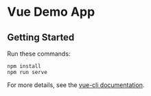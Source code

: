 # Vue Demo App

## Getting Started

Run these commands:
```
npm install
npm run serve
```

For more details, see the [vue-cli documentation](https://github.com/vuejs/vue-cli/blob/dev/docs/README.md).